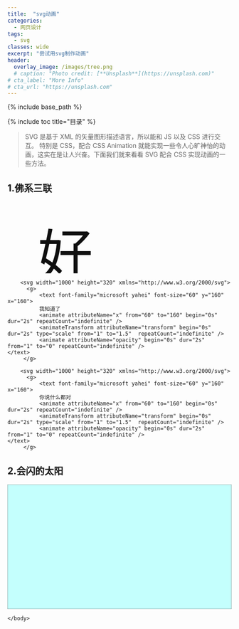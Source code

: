 ```yaml
---
title:  "svg动画"
categories: 
  - 网页设计
tags:
  - svg
classes: wide
excerpt: "尝试用svg制作动画"
header:
  overlay_image: /images/tree.png
  # caption: "Photo credit: [**Unsplash**](https://unsplash.com)"
# cta_label: "More Info"
# cta_url: "https://unsplash.com"
---
```


{% include base_path %}

{% include toc title="目录" %}

>SVG 是基于 XML 的矢量图形描述语言，所以能和 JS 以及 CSS 进行交互。 特别是 CSS，配合 CSS Animation 就能实现一些令人心旷神怡的动画，这实在是让人兴奋。下面我们就来看看 SVG 配合 CSS 实现动画的一些方法。

## 1.佛系三联
<html>
	<head>
		<meta charset="UTF-8">
		<title></title>
	</head>
	<body>
		<svg width="1000" height="320" xmlns="http://www.w3.org/2000/svg">
          <g> 
              <text font-family="microsoft yahei" font-size="120" y="160" x="160">
    		  好
              <animate attributeName="x" from="60" to="160" begin="0s" dur="2s" repeatCount="indefinite" />
              <animateTransform attributeName="transform" begin="0s" dur="2s" type="scale" from="1" to="1.5"  repeatCount="indefinite" />
              <animate attributeName="opacity" begin="0s" dur="2s" from="1" to="0" repeatCount="indefinite" />
    </text>
         </g>
</svg>

 		<svg width="1000" height="320" xmlns="http://www.w3.org/2000/svg">
          <g> 
              <text font-family="microsoft yahei" font-size="60" y="160" x="160">
    		  我知道了
              <animate attributeName="x" from="60" to="160" begin="0s" dur="2s" repeatCount="indefinite" />
              <animateTransform attributeName="transform" begin="0s" dur="2s" type="scale" from="1" to="1.5"  repeatCount="indefinite" />
              <animate attributeName="opacity" begin="0s" dur="2s" from="1" to="0" repeatCount="indefinite" />
    </text>
         </g>
</svg>

		<svg width="1000" height="320" xmlns="http://www.w3.org/2000/svg">
          <g> 
              <text font-family="microsoft yahei" font-size="60" y="160" x="160">
    		  你说什么都对
              <animate attributeName="x" from="60" to="160" begin="0s" dur="2s" repeatCount="indefinite" />
              <animateTransform attributeName="transform" begin="0s" dur="2s" type="scale" from="1" to="1.5"  repeatCount="indefinite" />
              <animate attributeName="opacity" begin="0s" dur="2s" from="1" to="0" repeatCount="indefinite" />
    </text>
         </g>
</svg>
	</body>
</html>

## 2.会闪的太阳
<html>
	<head>
		<meta charset="utf-8">
		<title></title>
		<style>
			
		svg {
			width: 50%;
			height: 50%;
		}
		line {
			stroke-dasharray: 50; 
			stroke-dashoffset: 1000; 
			animation: dash 10s linear both infinite; 
			} 
			@keyframes dash { 
				to { stroke-dashoffset: 0; 
				}
		}
		
		path {
			stroke-dasharray: 1000; 
			stroke-dashoffset: 1000; 
			animation: bash 10s linear both infinite; 
			} 
			@keyframes bash { 
				to { stroke-dashoffset: 0; 
				}
		}
		
		path.sunny {
			stroke-dasharray: 1000; 
			stroke-dashoffset: 1000; 
			animation: bash 50s linear both infinite; 
			} 
			@keyframes bash { 
				to { stroke-dashoffset: 0; 
				}
		}
			

		</style>
	</head>
	<body>
		<?xml version="1.0" encoding="utf-8"?>
		<!-- Generator: Adobe Illustrator 21.0.0, SVG Export Plug-In . SVG Version: 6.00 Build 0)  -->
		<svg version="1.1" id="图层_1" xmlns="http://www.w3.org/2000/svg" xmlns:xlink="http://www.w3.org/1999/xlink" x="0px" y="0px"
		 viewBox="0 0 128 128" style="enable-background:new 0 0 128 128;" xml:space="preserve">
			
			<style type="text/css">
				.st0{fill:#FFFFFF;stroke:#F7931E;stroke-miterlimit:10;}
				.st1{fill:none;stroke:#F7931E;stroke-miterlimit:10;}
				.st2{fill:none;stroke:#C1272D;stroke-miterlimit:10;}
			</style>
			
			<path class="st0" d="M82.6,53.7c0,12.3-9.9,22.2-22.2,22.2s-22.2-9.9-22.2-22.2s9.9-22.2,22.2-22.2c5.4,0,9.4,2,10.7,2.8
				C77.8,38,82.6,45.5,82.6,53.7z"/>
			<path class="st0" d="M69.9,33.6c-8.6-1.7-17.1,1.6-21.3,8.2c-5.8,9-2.4,22.6,6.9,27.1c6.7,3.3,17,2.1,21.4-5.2
				c5-8.2-0.1-20.2-8.1-22.9c-5.3-1.7-13.2,0.3-15.2,5.6c-1.5,3.8-0.1,9.8,3.8,11.1c3.4,1.1,8.4-1.6,8.7-5.3c0.2-2.9-2.6-5.1-2.9-5.3"
				/>
			<!--<line class="st1" stroke-linecap='round' x1="53" y1="16.9" x2="54.3" y2="26"/>-->
			<line class="st1" stroke-linecap='round' x1="54.3" y1="26" x2="53" y2="16.9"/>
			<line class="st1" stroke-linecap='round'  x1="68.6" y1="80.6" x2="71.1" y2="90.5"/>
			<line class="st1" stroke-linecap='round'  x1="73.9" y1="30.4" x2="80.1" y2="21.5"/>
			<line class="st1" stroke-linecap='round'   x1="51" y1="79.3" x2="47.2" y2="88.9"/>
			<line class="st1" stroke-linecap='round'  x1="51" y1="79.3" x2="47.2" y2="88.9"/>
			<line class="st1" stroke-linecap='round'   x1="86.4" y1="41.1" x2="97.5" y2="39.4"/>
			<line class="st1" stroke-linecap='round'   x1="37.6" y1="69.7" x2="27" y2="75.1"/>
			<!--<line class="st1" stroke-linecap='round'   x1="30.5" y1="24.4" x2="38.9" y2="33.2"/>-->
			<line class="st1" stroke-linecap='round'   x1="38.9" y1="33.2" x2="30.5" y2="24.4"/>
			<line class="st1" stroke-linecap='round'   x1="79.9" y1="71.3" x2="88.8" y2="81"/>
			<line class="st1" stroke-linecap='round'   x1="87.6" y1="58.2" x2="100.9" y2="58.9"/>
			<line class="st1" stroke-linecap='round'   x1="32.3" y1="51.4" x2="20.1" y2="50.9"/>
			<path class="st2 sunny" d="M42.1,99.6c-1.2,0.9-2.5,2-2.2,2.8c0.4,1.2,3.7,0.6,4.2,1.8c0.3,0.6-0.2,1.8-3.2,4.2"/>
			<path class="st2 sunny" d="M48.6,99.5c0,0.5,0,4.1,0.3,6.6c0,0.4,0.1,1,0.7,1.4c0.5,0.4,1.4,0.5,2,0.3c1.1-0.4,1.3-1.7,1.5-3.1
				c0.2-1.1,0.2-2.8-0.4-4.9"/>
			<path class="st2 sunny" d="M57.7,107.9c0.7-3,0.5-4.9,0.2-6.1c-0.1-0.3-0.3-0.8,0-1.3c0.6-0.8,2.6-0.7,3.6,0.1c1.3,1.1,1.1,4-0.8,7.1"/>
			<path class="st2 sunny" d="M67,107.1c-0.4-2.9-0.8-4.9-1.1-6.6c-0.1-0.6-0.3-1.4,0.2-1.8c0.6-0.6,2.2-0.1,3,0.5c2.5,1.8,1.3,7.1,1.2,7.5"
				/>
			<path class="st2 sunny" d="M74.6,99.2c0,4.1,0.9,6.9,2,7.1c0.7,0.1,1.9-0.7,2.5-1.6c0.1-0.1,0.3-0.4,0.5-0.8c0.2-0.4,0.4-1.2,0.3-2.4
				c-0.1-1.5-0.6-2.5-0.6-2.5c0,0,1.3,2.7,1.6,6.4c0.1,2,0.2,4.4-1.3,5.4c-1,0.7-2.2,0.5-2.9,0.4"/>
			</svg>
	</body>
</html>

## 3.乱飞的太阳
<html>
	<head>
		<meta charset="UTF-8">
		<title></title>
				<style>
			svg {
				width: 60%;
				height: 50%;
			}
		</style>
	</head>
	<body>
				<?xml version="1.0" encoding="utf-8"?>
<!-- Generator: Adobe Illustrator 21.0.0, SVG Export Plug-In . SVG Version: 6.00 Build 0)  -->
		<svg version="1.1" id="图层_1" xmlns="http://www.w3.org/2000/svg" xmlns:xlink="http://www.w3.org/1999/xlink" x="0px" y="0px"
				 viewBox="0 0 900 500" style="enable-background:new 0 0 900 500;" xml:space="preserve">
			<style type="text/css">
				.st0{fill:#C4FFFD;stroke:#000000;stroke-miterlimit:10;}
				.st1{fill:none;stroke:#000000;stroke-miterlimit:10;}
				.st2{fill:#FFE500;}
				.st3{fill:none;stroke:#000000;stroke-width:2;stroke-miterlimit:10;}
				.st4{fill:#FF7C16;}
				.st5{fill:#FF4006;}
			</style>
			<rect y="0" class="st0" width="900" height="500"/>
			<!--<path class="st1" id="line" d="M900,499c-51.6-229.2-261.1-385.1-483.2-369.4C217.1,143.8,44.9,294.2,0,499C0,331,0,163,0-5h900V499z"/>-->
			<g id="sun">
				<circle class="st2" cx="176.8" cy="221.7" r="60.5"/>
				<ellipse class="st2" cx="184.5" cy="133.1" rx="6.1" ry="18.4"/>
				<ellipse class="st2" cx="185" cy="309.3" rx="6.5" ry="16.7"/>
				<ellipse transform="matrix(0.839 -0.5441 0.5441 0.839 -115.6321 178.8174)" class="st2" cx="244.4" cy="284.8" rx="6.4" ry="15.1"/>
				<ellipse transform="matrix(4.710191e-02 -0.9989 0.9989 4.710191e-02 33.7314 478.818)" class="st2" cx="267.8" cy="221.7" rx="6.4" ry="15.4"/>
				<ellipse transform="matrix(4.710191e-02 -0.9989 0.9989 4.710191e-02 -134.4107 294.6794)" class="st2" cx="87.2" cy="217.8" rx="6.2" ry="17.2"/>
				<ellipse transform="matrix(0.839 -0.5441 0.5441 0.839 -63.7336 87.6642)" class="st2" cx="116.3" cy="151.5" rx="6.3" ry="16.9"/>
				<ellipse transform="matrix(0.6384 -0.7697 0.7697 0.6384 -38.4008 248.2698)" class="st2" cx="245" cy="165" rx="15.9" ry="6.4"/>
				<ellipse transform="matrix(0.6384 -0.7697 0.7697 0.6384 -179.4961 189.9759)" class="st2" cx="112.5" cy="286" rx="15.9" ry="6.4"/>
				<ellipse cx="154.8" cy="211" rx="4" ry="7"/>
				<path class="st1" d="M195,210"/>
			<g>
				<polyline class="st3" points="197.3,204 189.3,211 197.3,217.8 	"/>
			</g>
				<ellipse class="st4" cx="141.2" cy="229" rx="7.8" ry="4"/>
				<ellipse class="st4" cx="208.2" cy="229" rx="7.8" ry="4"/>
				<polygon class="st5" points="168.5,240 176.6,247 185.2,240 "/>
				<animatemotion id="sun" path="M900,499c-51.6-229.2-261.1-385.1-483.2-369.4C217.1,143.8,44.9,294.2,0,499C0,331,0,163,0-5h900V499z" begin="0s" dur="8s" rotate="auto" repeatCount="indefinite">
			</g>
		</svg>

	</body>
</html>
